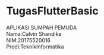 # TugasFlutterBasic
APLIKASI SUMPAH PEMUDA <br>
Nama:Calvin Shandika<br>
NIM:20175520016<br>
Prodi:TeknikInformatika<br>
